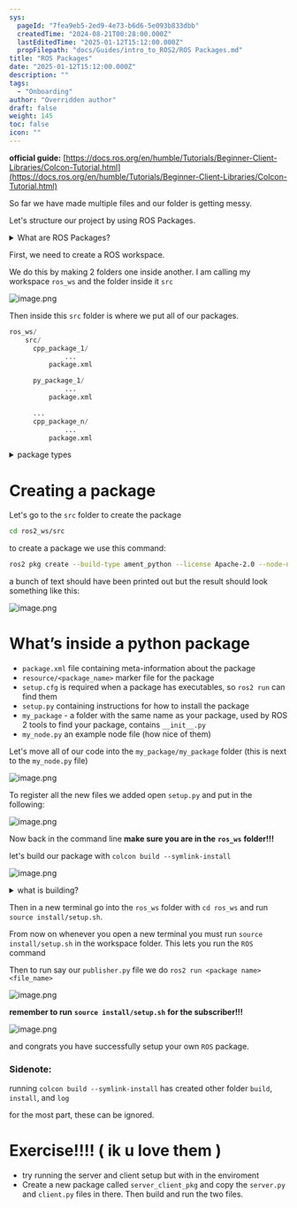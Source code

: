 ```yaml
---
sys:
  pageId: "7fea9eb5-2ed9-4e73-b6d6-5e093b833dbb"
  createdTime: "2024-08-21T00:28:00.000Z"
  lastEditedTime: "2025-01-12T15:12:00.000Z"
  propFilepath: "docs/Guides/intro_to_ROS2/ROS Packages.md"
title: "ROS Packages"
date: "2025-01-12T15:12:00.000Z"
description: ""
tags:
  - "Onboarding"
author: "Overridden author"
draft: false
weight: 145
toc: false
icon: ""
---
```


**official guide:** [https://docs.ros.org/en/humble/Tutorials/Beginner-Client-Libraries/Colcon-Tutorial.html](https://docs.ros.org/en/humble/Tutorials/Beginner-Client-Libraries/Colcon-Tutorial.html)

So far we have made multiple files and our folder is getting messy.

Let's structure our project by using ROS Packages.

<details>

<summary>What are ROS Packages?</summary>

ROS Packages are, as the name implies, packages of code that are highly sharable between ROS developers.

They consist of a folder, `package.xml` file, and source code

```python
      cpp_package_1/
		      ... imagine much code files here ..
          package.xml
```

</details>

First, we need to create a ROS workspace.

We do this by making 2 folders one inside another. I am calling my workspace `ros_ws` and the folder inside it `src`

![image.png](https://prod-files-secure.s3.us-west-2.amazonaws.com/d518164a-d88e-44d1-a4ee-3adb3bd8bce0/70706947-fd18-4537-a67b-e12946812d31/image.png?X-Amz-Algorithm=AWS4-HMAC-SHA256&X-Amz-Content-Sha256=UNSIGNED-PAYLOAD&X-Amz-Credential=ASIAZI2LB4666BJDBC2O%2F20250226%2Fus-west-2%2Fs3%2Faws4_request&X-Amz-Date=20250226T220750Z&X-Amz-Expires=3600&X-Amz-Security-Token=IQoJb3JpZ2luX2VjEC4aCXVzLXdlc3QtMiJIMEYCIQC7Zk4%2FrSY5XLX%2FpD3jfVKCT3twKEtfEHuqtJMlhG9LlgIhAMeXZL%2BnIJ0ynwxeBZ%2BwIgZDy8K9w5JjW%2F1%2FGPJZAIcVKv8DCGcQABoMNjM3NDIzMTgzODA1IgzmSFA2MQ2Kdr1Du78q3AMZCrXoU8xDZsc9ZEuzkl3GHjcMHAUlMR9UqwgLmsQ7%2FiOIX5hzHhnus0rUkPcs4lS6a5ZxPxW94GwyvvXCZyFeWX%2F443mvEUgq1PZcLJIDIN88gSCiMBjmq1Xbh0abWBzwL6uH63A0VQZvzIfK%2B%2F9dbo77FmC2NVaQrc6AcCfkgLtzY3s%2BFyIPFrcdgUZKUb3BV7yDL4wzjzxnemYIHynH5r7USZUE450L3WiAsD2YZwp%2Bt2OR%2BGVy1oeVjEHeRXSfo%2BjnZR8RZ1GGyGMypgzZyeXNyRV33xz9fLCeKRlHVKhJbqWm8AmU75RS0IfNcqjpS9H%2FNCOvXAFLQ1hqDB2Auo%2Byu5omoGsYjTzaEICNezVG6y5jdOfwFzR76dSvRrlpJd4sUKk3pujWtFjKAN%2FCHVmlEJXW3Hdsbzhai%2B5xnppR2jxdwjtZwOPQ9i9cbQ%2FQxOuHU56OdX86koucQMRMRjRDDgNqtbJGdxLewk1u1QCU4EMJf%2BnuI3IVlxtIX%2BW4RRnKzR8xAZ9AGfEgSKCPX4zqyIpC1O8xN5oiROMCpW8ZLyiWm9p3mj%2Fnm3rZC8s96yZX8wApN0j6LspWEJjGsAy5nDSjjf5XmNSyiEiLW9nKl9Ja%2BsHiPVvTAzDHn%2F69BjqkAeJ%2FbELiHSnTLZOYqG1rFuX8KtWtZzbR%2B%2Fov8%2F6OEZPqle3kiSbgSILMQ9%2BWqUOgUDmJuuzREenkfmU5XRhpdPDCDl9S5eruUZY9Ai%2B17FJoDday6KmE6Qh4SH2L1TvEC2C8RAHXkEFmVzUvGDrMih27Pv6CD8k7BILWZTA2HWDGW8A3H5O3HHsDdO1is%2BIBZeAYRjYYMo8cXbnwtv5vjJ%2FUqbdR&X-Amz-Signature=d55d7cae23719c9c9b3efbd2a5613bc2120486c13704ca865eae198a2e78101c&X-Amz-SignedHeaders=host&x-id=GetObject)

Then inside this `src` folder is where we put all of our packages.

```python
ros_ws/
    src/
      cpp_package_1/
		      ...
          package.xml

      py_package_1/
		      ...
          package.xml

      ...
      cpp_package_n/
		      ...
          package.xml

```

<details>

<summary>package types</summary>

packages can be either `C++` or python.

the intern file structure is different for each but for this guide we will stick to creating python packages

</details>

# Creating a package

Let's go to the `src` folder to create the package

```bash
cd ros2_ws/src
```

to create a package we use this command:

```bash
ros2 pkg create --build-type ament_python --license Apache-2.0 --node-name my_node my_package
```

a bunch of text should have been printed out but the result should look something like this:

![image.png](https://prod-files-secure.s3.us-west-2.amazonaws.com/d518164a-d88e-44d1-a4ee-3adb3bd8bce0/e6cf1e3f-8512-4a3e-b131-079f800bf3e8/image.png?X-Amz-Algorithm=AWS4-HMAC-SHA256&X-Amz-Content-Sha256=UNSIGNED-PAYLOAD&X-Amz-Credential=ASIAZI2LB4666BJDBC2O%2F20250226%2Fus-west-2%2Fs3%2Faws4_request&X-Amz-Date=20250226T220751Z&X-Amz-Expires=3600&X-Amz-Security-Token=IQoJb3JpZ2luX2VjEC4aCXVzLXdlc3QtMiJIMEYCIQC7Zk4%2FrSY5XLX%2FpD3jfVKCT3twKEtfEHuqtJMlhG9LlgIhAMeXZL%2BnIJ0ynwxeBZ%2BwIgZDy8K9w5JjW%2F1%2FGPJZAIcVKv8DCGcQABoMNjM3NDIzMTgzODA1IgzmSFA2MQ2Kdr1Du78q3AMZCrXoU8xDZsc9ZEuzkl3GHjcMHAUlMR9UqwgLmsQ7%2FiOIX5hzHhnus0rUkPcs4lS6a5ZxPxW94GwyvvXCZyFeWX%2F443mvEUgq1PZcLJIDIN88gSCiMBjmq1Xbh0abWBzwL6uH63A0VQZvzIfK%2B%2F9dbo77FmC2NVaQrc6AcCfkgLtzY3s%2BFyIPFrcdgUZKUb3BV7yDL4wzjzxnemYIHynH5r7USZUE450L3WiAsD2YZwp%2Bt2OR%2BGVy1oeVjEHeRXSfo%2BjnZR8RZ1GGyGMypgzZyeXNyRV33xz9fLCeKRlHVKhJbqWm8AmU75RS0IfNcqjpS9H%2FNCOvXAFLQ1hqDB2Auo%2Byu5omoGsYjTzaEICNezVG6y5jdOfwFzR76dSvRrlpJd4sUKk3pujWtFjKAN%2FCHVmlEJXW3Hdsbzhai%2B5xnppR2jxdwjtZwOPQ9i9cbQ%2FQxOuHU56OdX86koucQMRMRjRDDgNqtbJGdxLewk1u1QCU4EMJf%2BnuI3IVlxtIX%2BW4RRnKzR8xAZ9AGfEgSKCPX4zqyIpC1O8xN5oiROMCpW8ZLyiWm9p3mj%2Fnm3rZC8s96yZX8wApN0j6LspWEJjGsAy5nDSjjf5XmNSyiEiLW9nKl9Ja%2BsHiPVvTAzDHn%2F69BjqkAeJ%2FbELiHSnTLZOYqG1rFuX8KtWtZzbR%2B%2Fov8%2F6OEZPqle3kiSbgSILMQ9%2BWqUOgUDmJuuzREenkfmU5XRhpdPDCDl9S5eruUZY9Ai%2B17FJoDday6KmE6Qh4SH2L1TvEC2C8RAHXkEFmVzUvGDrMih27Pv6CD8k7BILWZTA2HWDGW8A3H5O3HHsDdO1is%2BIBZeAYRjYYMo8cXbnwtv5vjJ%2FUqbdR&X-Amz-Signature=0d776338a0ec9c097b9168eb5221bb9a8bbefdab8b1de502a90a03a79501aef7&X-Amz-SignedHeaders=host&x-id=GetObject)

# What’s inside a python package

- `package.xml` file containing meta-information about the package
- `resource/<package_name>` marker file for the package
- `setup.cfg` is required when a package has executables, so `ros2 run` can find them
- `setup.py` containing instructions for how to install the package
- `my_package` - a folder with the same name as your package, used by ROS 2 tools to find your package, contains `__init__.py`
- `my_node.py` an example node file (how nice of them)

Let's move all of our code into the `my_package/my_package` folder (this is next to the `my_node.py` file)

![image.png](https://prod-files-secure.s3.us-west-2.amazonaws.com/d518164a-d88e-44d1-a4ee-3adb3bd8bce0/9ce58f11-0da9-4d3e-b86d-506a9685d378/image.png?X-Amz-Algorithm=AWS4-HMAC-SHA256&X-Amz-Content-Sha256=UNSIGNED-PAYLOAD&X-Amz-Credential=ASIAZI2LB4666BJDBC2O%2F20250226%2Fus-west-2%2Fs3%2Faws4_request&X-Amz-Date=20250226T220751Z&X-Amz-Expires=3600&X-Amz-Security-Token=IQoJb3JpZ2luX2VjEC4aCXVzLXdlc3QtMiJIMEYCIQC7Zk4%2FrSY5XLX%2FpD3jfVKCT3twKEtfEHuqtJMlhG9LlgIhAMeXZL%2BnIJ0ynwxeBZ%2BwIgZDy8K9w5JjW%2F1%2FGPJZAIcVKv8DCGcQABoMNjM3NDIzMTgzODA1IgzmSFA2MQ2Kdr1Du78q3AMZCrXoU8xDZsc9ZEuzkl3GHjcMHAUlMR9UqwgLmsQ7%2FiOIX5hzHhnus0rUkPcs4lS6a5ZxPxW94GwyvvXCZyFeWX%2F443mvEUgq1PZcLJIDIN88gSCiMBjmq1Xbh0abWBzwL6uH63A0VQZvzIfK%2B%2F9dbo77FmC2NVaQrc6AcCfkgLtzY3s%2BFyIPFrcdgUZKUb3BV7yDL4wzjzxnemYIHynH5r7USZUE450L3WiAsD2YZwp%2Bt2OR%2BGVy1oeVjEHeRXSfo%2BjnZR8RZ1GGyGMypgzZyeXNyRV33xz9fLCeKRlHVKhJbqWm8AmU75RS0IfNcqjpS9H%2FNCOvXAFLQ1hqDB2Auo%2Byu5omoGsYjTzaEICNezVG6y5jdOfwFzR76dSvRrlpJd4sUKk3pujWtFjKAN%2FCHVmlEJXW3Hdsbzhai%2B5xnppR2jxdwjtZwOPQ9i9cbQ%2FQxOuHU56OdX86koucQMRMRjRDDgNqtbJGdxLewk1u1QCU4EMJf%2BnuI3IVlxtIX%2BW4RRnKzR8xAZ9AGfEgSKCPX4zqyIpC1O8xN5oiROMCpW8ZLyiWm9p3mj%2Fnm3rZC8s96yZX8wApN0j6LspWEJjGsAy5nDSjjf5XmNSyiEiLW9nKl9Ja%2BsHiPVvTAzDHn%2F69BjqkAeJ%2FbELiHSnTLZOYqG1rFuX8KtWtZzbR%2B%2Fov8%2F6OEZPqle3kiSbgSILMQ9%2BWqUOgUDmJuuzREenkfmU5XRhpdPDCDl9S5eruUZY9Ai%2B17FJoDday6KmE6Qh4SH2L1TvEC2C8RAHXkEFmVzUvGDrMih27Pv6CD8k7BILWZTA2HWDGW8A3H5O3HHsDdO1is%2BIBZeAYRjYYMo8cXbnwtv5vjJ%2FUqbdR&X-Amz-Signature=e6cb49013bdd501cf6e87a30be760ea450092b4a56b2a9bc273d003ea64b181e&X-Amz-SignedHeaders=host&x-id=GetObject)

To register all the new files we added open `setup.py` and put in the following:

![image.png](https://prod-files-secure.s3.us-west-2.amazonaws.com/d518164a-d88e-44d1-a4ee-3adb3bd8bce0/1cd7c262-4cae-4496-9d75-c178537d24a2/image.png?X-Amz-Algorithm=AWS4-HMAC-SHA256&X-Amz-Content-Sha256=UNSIGNED-PAYLOAD&X-Amz-Credential=ASIAZI2LB4666BJDBC2O%2F20250226%2Fus-west-2%2Fs3%2Faws4_request&X-Amz-Date=20250226T220751Z&X-Amz-Expires=3600&X-Amz-Security-Token=IQoJb3JpZ2luX2VjEC4aCXVzLXdlc3QtMiJIMEYCIQC7Zk4%2FrSY5XLX%2FpD3jfVKCT3twKEtfEHuqtJMlhG9LlgIhAMeXZL%2BnIJ0ynwxeBZ%2BwIgZDy8K9w5JjW%2F1%2FGPJZAIcVKv8DCGcQABoMNjM3NDIzMTgzODA1IgzmSFA2MQ2Kdr1Du78q3AMZCrXoU8xDZsc9ZEuzkl3GHjcMHAUlMR9UqwgLmsQ7%2FiOIX5hzHhnus0rUkPcs4lS6a5ZxPxW94GwyvvXCZyFeWX%2F443mvEUgq1PZcLJIDIN88gSCiMBjmq1Xbh0abWBzwL6uH63A0VQZvzIfK%2B%2F9dbo77FmC2NVaQrc6AcCfkgLtzY3s%2BFyIPFrcdgUZKUb3BV7yDL4wzjzxnemYIHynH5r7USZUE450L3WiAsD2YZwp%2Bt2OR%2BGVy1oeVjEHeRXSfo%2BjnZR8RZ1GGyGMypgzZyeXNyRV33xz9fLCeKRlHVKhJbqWm8AmU75RS0IfNcqjpS9H%2FNCOvXAFLQ1hqDB2Auo%2Byu5omoGsYjTzaEICNezVG6y5jdOfwFzR76dSvRrlpJd4sUKk3pujWtFjKAN%2FCHVmlEJXW3Hdsbzhai%2B5xnppR2jxdwjtZwOPQ9i9cbQ%2FQxOuHU56OdX86koucQMRMRjRDDgNqtbJGdxLewk1u1QCU4EMJf%2BnuI3IVlxtIX%2BW4RRnKzR8xAZ9AGfEgSKCPX4zqyIpC1O8xN5oiROMCpW8ZLyiWm9p3mj%2Fnm3rZC8s96yZX8wApN0j6LspWEJjGsAy5nDSjjf5XmNSyiEiLW9nKl9Ja%2BsHiPVvTAzDHn%2F69BjqkAeJ%2FbELiHSnTLZOYqG1rFuX8KtWtZzbR%2B%2Fov8%2F6OEZPqle3kiSbgSILMQ9%2BWqUOgUDmJuuzREenkfmU5XRhpdPDCDl9S5eruUZY9Ai%2B17FJoDday6KmE6Qh4SH2L1TvEC2C8RAHXkEFmVzUvGDrMih27Pv6CD8k7BILWZTA2HWDGW8A3H5O3HHsDdO1is%2BIBZeAYRjYYMo8cXbnwtv5vjJ%2FUqbdR&X-Amz-Signature=863fd5b216fec85aa7b40ca495a713d51ec39c1118cf50965f46e15f31ce9cb6&X-Amz-SignedHeaders=host&x-id=GetObject)

Now back in the command line **make sure you are in the** **`ros_ws`** **folder!!!**

let's build our package with `colcon build --symlink-install`

![image.png](https://prod-files-secure.s3.us-west-2.amazonaws.com/d518164a-d88e-44d1-a4ee-3adb3bd8bce0/2f2a0d27-b173-48fd-b189-5f5c0ce65619/image.png?X-Amz-Algorithm=AWS4-HMAC-SHA256&X-Amz-Content-Sha256=UNSIGNED-PAYLOAD&X-Amz-Credential=ASIAZI2LB4666BJDBC2O%2F20250226%2Fus-west-2%2Fs3%2Faws4_request&X-Amz-Date=20250226T220751Z&X-Amz-Expires=3600&X-Amz-Security-Token=IQoJb3JpZ2luX2VjEC4aCXVzLXdlc3QtMiJIMEYCIQC7Zk4%2FrSY5XLX%2FpD3jfVKCT3twKEtfEHuqtJMlhG9LlgIhAMeXZL%2BnIJ0ynwxeBZ%2BwIgZDy8K9w5JjW%2F1%2FGPJZAIcVKv8DCGcQABoMNjM3NDIzMTgzODA1IgzmSFA2MQ2Kdr1Du78q3AMZCrXoU8xDZsc9ZEuzkl3GHjcMHAUlMR9UqwgLmsQ7%2FiOIX5hzHhnus0rUkPcs4lS6a5ZxPxW94GwyvvXCZyFeWX%2F443mvEUgq1PZcLJIDIN88gSCiMBjmq1Xbh0abWBzwL6uH63A0VQZvzIfK%2B%2F9dbo77FmC2NVaQrc6AcCfkgLtzY3s%2BFyIPFrcdgUZKUb3BV7yDL4wzjzxnemYIHynH5r7USZUE450L3WiAsD2YZwp%2Bt2OR%2BGVy1oeVjEHeRXSfo%2BjnZR8RZ1GGyGMypgzZyeXNyRV33xz9fLCeKRlHVKhJbqWm8AmU75RS0IfNcqjpS9H%2FNCOvXAFLQ1hqDB2Auo%2Byu5omoGsYjTzaEICNezVG6y5jdOfwFzR76dSvRrlpJd4sUKk3pujWtFjKAN%2FCHVmlEJXW3Hdsbzhai%2B5xnppR2jxdwjtZwOPQ9i9cbQ%2FQxOuHU56OdX86koucQMRMRjRDDgNqtbJGdxLewk1u1QCU4EMJf%2BnuI3IVlxtIX%2BW4RRnKzR8xAZ9AGfEgSKCPX4zqyIpC1O8xN5oiROMCpW8ZLyiWm9p3mj%2Fnm3rZC8s96yZX8wApN0j6LspWEJjGsAy5nDSjjf5XmNSyiEiLW9nKl9Ja%2BsHiPVvTAzDHn%2F69BjqkAeJ%2FbELiHSnTLZOYqG1rFuX8KtWtZzbR%2B%2Fov8%2F6OEZPqle3kiSbgSILMQ9%2BWqUOgUDmJuuzREenkfmU5XRhpdPDCDl9S5eruUZY9Ai%2B17FJoDday6KmE6Qh4SH2L1TvEC2C8RAHXkEFmVzUvGDrMih27Pv6CD8k7BILWZTA2HWDGW8A3H5O3HHsDdO1is%2BIBZeAYRjYYMo8cXbnwtv5vjJ%2FUqbdR&X-Amz-Signature=425ce4ae3e939164f3022a980520562e481f3121b805d043e558a6c073773b09&X-Amz-SignedHeaders=host&x-id=GetObject)

<details>

<summary>what is building?</summary>

if you are a CS major at Rose-Hulman you will learn the answer to this in CSSE132

but TLDR; is it combines all the code files into one program that can be run easily 

</details>

Then in a new terminal go into the `ros_ws` folder with `cd ros_ws` and run `source install/setup.sh`. 

From now on whenever you open a new terminal you must run `source install/setup.sh` in the workspace folder. This lets you run the `ROS` command

Then to run say our `publisher.py` file we do `ros2 run <package name> <file_name>`

![image.png](https://prod-files-secure.s3.us-west-2.amazonaws.com/d518164a-d88e-44d1-a4ee-3adb3bd8bce0/4f4b1219-3a44-4632-aa0a-ce3471699f59/image.png?X-Amz-Algorithm=AWS4-HMAC-SHA256&X-Amz-Content-Sha256=UNSIGNED-PAYLOAD&X-Amz-Credential=ASIAZI2LB4666BJDBC2O%2F20250226%2Fus-west-2%2Fs3%2Faws4_request&X-Amz-Date=20250226T220751Z&X-Amz-Expires=3600&X-Amz-Security-Token=IQoJb3JpZ2luX2VjEC4aCXVzLXdlc3QtMiJIMEYCIQC7Zk4%2FrSY5XLX%2FpD3jfVKCT3twKEtfEHuqtJMlhG9LlgIhAMeXZL%2BnIJ0ynwxeBZ%2BwIgZDy8K9w5JjW%2F1%2FGPJZAIcVKv8DCGcQABoMNjM3NDIzMTgzODA1IgzmSFA2MQ2Kdr1Du78q3AMZCrXoU8xDZsc9ZEuzkl3GHjcMHAUlMR9UqwgLmsQ7%2FiOIX5hzHhnus0rUkPcs4lS6a5ZxPxW94GwyvvXCZyFeWX%2F443mvEUgq1PZcLJIDIN88gSCiMBjmq1Xbh0abWBzwL6uH63A0VQZvzIfK%2B%2F9dbo77FmC2NVaQrc6AcCfkgLtzY3s%2BFyIPFrcdgUZKUb3BV7yDL4wzjzxnemYIHynH5r7USZUE450L3WiAsD2YZwp%2Bt2OR%2BGVy1oeVjEHeRXSfo%2BjnZR8RZ1GGyGMypgzZyeXNyRV33xz9fLCeKRlHVKhJbqWm8AmU75RS0IfNcqjpS9H%2FNCOvXAFLQ1hqDB2Auo%2Byu5omoGsYjTzaEICNezVG6y5jdOfwFzR76dSvRrlpJd4sUKk3pujWtFjKAN%2FCHVmlEJXW3Hdsbzhai%2B5xnppR2jxdwjtZwOPQ9i9cbQ%2FQxOuHU56OdX86koucQMRMRjRDDgNqtbJGdxLewk1u1QCU4EMJf%2BnuI3IVlxtIX%2BW4RRnKzR8xAZ9AGfEgSKCPX4zqyIpC1O8xN5oiROMCpW8ZLyiWm9p3mj%2Fnm3rZC8s96yZX8wApN0j6LspWEJjGsAy5nDSjjf5XmNSyiEiLW9nKl9Ja%2BsHiPVvTAzDHn%2F69BjqkAeJ%2FbELiHSnTLZOYqG1rFuX8KtWtZzbR%2B%2Fov8%2F6OEZPqle3kiSbgSILMQ9%2BWqUOgUDmJuuzREenkfmU5XRhpdPDCDl9S5eruUZY9Ai%2B17FJoDday6KmE6Qh4SH2L1TvEC2C8RAHXkEFmVzUvGDrMih27Pv6CD8k7BILWZTA2HWDGW8A3H5O3HHsDdO1is%2BIBZeAYRjYYMo8cXbnwtv5vjJ%2FUqbdR&X-Amz-Signature=9d9910350597bcea0ca8c04c5f69880b5213d9f412065bb583b2283f7bac3227&X-Amz-SignedHeaders=host&x-id=GetObject)

**remember to run** **`source install/setup.sh`** **for the subscriber!!!**

![image.png](https://prod-files-secure.s3.us-west-2.amazonaws.com/d518164a-d88e-44d1-a4ee-3adb3bd8bce0/02121119-dad4-49ec-8356-c956108b4243/image.png?X-Amz-Algorithm=AWS4-HMAC-SHA256&X-Amz-Content-Sha256=UNSIGNED-PAYLOAD&X-Amz-Credential=ASIAZI2LB4666BJDBC2O%2F20250226%2Fus-west-2%2Fs3%2Faws4_request&X-Amz-Date=20250226T220751Z&X-Amz-Expires=3600&X-Amz-Security-Token=IQoJb3JpZ2luX2VjEC4aCXVzLXdlc3QtMiJIMEYCIQC7Zk4%2FrSY5XLX%2FpD3jfVKCT3twKEtfEHuqtJMlhG9LlgIhAMeXZL%2BnIJ0ynwxeBZ%2BwIgZDy8K9w5JjW%2F1%2FGPJZAIcVKv8DCGcQABoMNjM3NDIzMTgzODA1IgzmSFA2MQ2Kdr1Du78q3AMZCrXoU8xDZsc9ZEuzkl3GHjcMHAUlMR9UqwgLmsQ7%2FiOIX5hzHhnus0rUkPcs4lS6a5ZxPxW94GwyvvXCZyFeWX%2F443mvEUgq1PZcLJIDIN88gSCiMBjmq1Xbh0abWBzwL6uH63A0VQZvzIfK%2B%2F9dbo77FmC2NVaQrc6AcCfkgLtzY3s%2BFyIPFrcdgUZKUb3BV7yDL4wzjzxnemYIHynH5r7USZUE450L3WiAsD2YZwp%2Bt2OR%2BGVy1oeVjEHeRXSfo%2BjnZR8RZ1GGyGMypgzZyeXNyRV33xz9fLCeKRlHVKhJbqWm8AmU75RS0IfNcqjpS9H%2FNCOvXAFLQ1hqDB2Auo%2Byu5omoGsYjTzaEICNezVG6y5jdOfwFzR76dSvRrlpJd4sUKk3pujWtFjKAN%2FCHVmlEJXW3Hdsbzhai%2B5xnppR2jxdwjtZwOPQ9i9cbQ%2FQxOuHU56OdX86koucQMRMRjRDDgNqtbJGdxLewk1u1QCU4EMJf%2BnuI3IVlxtIX%2BW4RRnKzR8xAZ9AGfEgSKCPX4zqyIpC1O8xN5oiROMCpW8ZLyiWm9p3mj%2Fnm3rZC8s96yZX8wApN0j6LspWEJjGsAy5nDSjjf5XmNSyiEiLW9nKl9Ja%2BsHiPVvTAzDHn%2F69BjqkAeJ%2FbELiHSnTLZOYqG1rFuX8KtWtZzbR%2B%2Fov8%2F6OEZPqle3kiSbgSILMQ9%2BWqUOgUDmJuuzREenkfmU5XRhpdPDCDl9S5eruUZY9Ai%2B17FJoDday6KmE6Qh4SH2L1TvEC2C8RAHXkEFmVzUvGDrMih27Pv6CD8k7BILWZTA2HWDGW8A3H5O3HHsDdO1is%2BIBZeAYRjYYMo8cXbnwtv5vjJ%2FUqbdR&X-Amz-Signature=edbd3db2f9f8d208cba28cf57ec06b49e98c3d9fa48db54b9ae779f3fd4d9d1a&X-Amz-SignedHeaders=host&x-id=GetObject)

and congrats you have successfully setup your own `ROS` package.

### Sidenote:

running `colcon build --symlink-install` has created other folder `build`, `install`, and `log`

for the most part, these can be ignored.

# Exercise!!!! ( ik u love them )

- try running the server and client setup but with in the enviroment
- Create a new package called `server_client_pkg` and copy the `server.py` and `client.py` files in there. Then build and run the two files.
